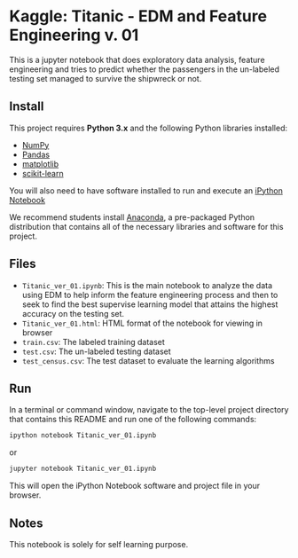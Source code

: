 # Kaggle: Titanic - EDM and Feature Engineering v. 01
This is a jupyter notebook that does exploratory data analysis, feature engineering and tries to predict whether the passengers in the un-labeled testing set managed to survive the shipwreck or not.

## Install
This project requires **Python 3.x** and the following Python libraries installed:

- [NumPy](http://www.numpy.org/)
- [Pandas](http://pandas.pydata.org)
- [matplotlib](http://matplotlib.org/)
- [scikit-learn](http://scikit-learn.org/stable/)

You will also need to have software installed to run and execute an [iPython Notebook](http://ipython.org/notebook.html)

We recommend students install [Anaconda](https://www.continuum.io/downloads), a pre-packaged Python distribution that contains all of the necessary libraries and software for this project.

## Files
- `Titanic_ver_01.ipynb`: This is the main notebook to analyze the data using EDM to help inform the feature engineering process and then to seek to find the best supervise learning model that attains the highest accuracy on the testing set.
- `Titanic_ver_01.html`: HTML format of the notebook for viewing in browser
- `train.csv`: The labeled training dataset
- `test.csv`: The un-labeled testing dataset
- `test_census.csv`: The test dataset to evaluate the learning algorithms

## Run

In a terminal or command window, navigate to the top-level project directory that contains this README and run one of the following commands:

```bash
ipython notebook Titanic_ver_01.ipynb
```  
or
```bash
jupyter notebook Titanic_ver_01.ipynb
```

This will open the iPython Notebook software and project file in your browser.

## Notes
This notebook is solely for self learning purpose.
